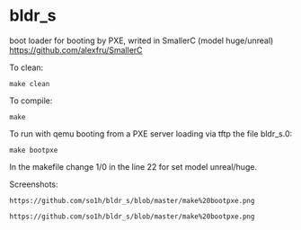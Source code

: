 # bldr_s
boot loader for booting by PXE, writed in SmallerC (model huge/unreal)
https://github.com/alexfru/SmallerC

To clean: 

    make clean

To compile: 

    make 

To run with qemu booting from a PXE server loading via tftp the file bldr_s.0:

    make bootpxe
    
In the makefile change 1/0 in the line 22 for set model unreal/huge.    

Screenshots: 

    https://github.com/so1h/bldr_s/blob/master/make%20bootpxe.png
    
    https://github.com/so1h/bldr_s/blob/master/make%20bootpxe.png
